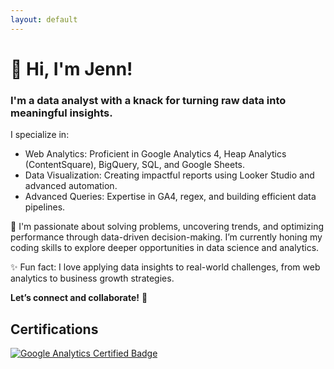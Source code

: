 ```yaml
---
layout: default
---
```


# 👋 Hi, I'm Jenn!

### I'm a data analyst with a knack for turning raw data into meaningful insights. 

I specialize in:

- Web Analytics: Proficient in Google Analytics 4, Heap Analytics (ContentSquare), BigQuery, SQL, and Google Sheets.
- Data Visualization: Creating impactful reports using Looker Studio and advanced automation.
- Advanced Queries: Expertise in GA4, regex, and building efficient data pipelines.
  
🌟 I'm passionate about solving problems, uncovering trends, and optimizing performance through data-driven decision-making. I’m currently honing my coding skills to explore deeper opportunities in data science and analytics.

✨ Fun fact: I love applying data insights to real-world challenges, from web analytics to business growth strategies.

**Let’s connect and collaborate!** 🚀

## Certifications

<a href="https://www.credential.net/d1c62256-3087-420b-8fed-6787f98ff00d#acc.ePcSX7bq"><img decoding="async" src="https://api.accredible.com/v1/frontend/credential_website_embed_image/badge/129435109" title="Google Analytics Certified - Jennifer Ubaldo" alt="Google Analytics Certified Badge" loading="lazy"></a>
